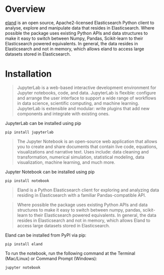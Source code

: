 # Overview

[eland](https://github.com/elastic/eland) is an open source, Apache2-licensed Elasticsearch Python client to analyse, explore and manipulate data that resides in Elasticsearch. Where possible the package uses existing Python APIs and data structures to make it easy to switch between Numpy, Pandas, Scikit-learn to their Elasticsearch powered equivalents. In general, the data resides in Elasticsearch and not in memory, which allows eland to access large datasets stored in Elasticsearch.

# Installation

> JupyterLab is a web-based interactive development environment for Jupyter notebooks, code, and data. JupyterLab is flexible: configure and arrange the user interface to support a wide range of workflows in data science, scientific computing, and machine learning. JupyterLab is extensible and modular: write plugins that add new components and integrate with existing ones.

JupyterLab can be installed using pip

```
pip install jupyterlab
````
> The Jupyter Notebook is an open-source web application that allows you to create and share documents that contain live code, equations, visualizations and narrative text. Uses include: data cleaning and transformation, numerical simulation, statistical modeling, data visualization, machine learning, and much more.

Jupyter Notebook  can be installed using pip

```
pip install notebook
````
> Eland is a Python Elasticsearch client for exploring and analyzing data residing in Elasticsearch with a familiar Pandas-compatible API.

> Where possible the package uses existing Python APIs and data structures to make it easy to switch between numpy, pandas, scikit-learn to their Elasticsearch powered equivalents. In general, the data resides in Elasticsearch and not in memory, which allows Eland to access large datasets stored in Elasticsearch.

Eland can be installed from PyPI via pip:


```
pip install eland
````

To run the notebook, run the following command at the Terminal (Mac/Linux) or Command Prompt (Windows):

```
jupyter notebook
````


